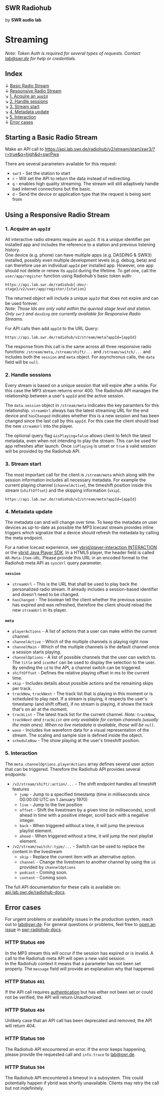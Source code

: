 ## SWR Radiohub
by **SWR audio lab**

# Streaming
_Note: Token Auth is required for several types of requests. Contact lab@swr.de for help or credentials._


## Index
↓ [Basic Radio Stream](#starting-a-basic-radio-stream)  
↓ [Responsive Radio Stream](#using-a-responsive-radio-stream)  
↘ [1. Acquire an `appId`](#1-acquire-an-appid)  
↘ [2. Handle sessions](#2-handle-sessions)  
↘ [3. Stream start](#3-stream-start)  
↘ [4. Metadata update](#4-metadata-update)  
↘ [5. Interaction](#5-interaction)  
↓ [Error cases](#error-cases)  


## Starting a **Basic** Radio Stream

Make an API call to
https://api.lab.swr.de/radiohub/v2/stream/start/swr3/?r=true&q=high&d=swrPwa

There are several parameters available for this request: 
- `swr3` - Set the station to start 
- `r` - Will set the API to return the data instead of redirecting.  
- `q` - enables high quality streaming. The stream will still adaptively handle bad internet connections but the basic.  
- `d` - Send the device or application type that the request is being sent from



## Using a **Responsive** Radio Stream

### 1. Acquire an `appId`
All interactive radio streams require an `appId`. It is a unique identifier per installed app and includes the reference to a station and previous listening history.  
One device (e.g. phone) can have multiple apps (e.g. DASDING & SWR3) installed, possibly even multiple development levels (e.g. debug, beta) and can therefore use an individual `appId` per installed app. However, one app should not delete or renew its `appId` during the lifetime. To get one, call the `user/app/register` function using Radiohub's basic token auth:  
```
https://api.lab.swr.de/radiohub{-dev/-stage}/v2/user/app/register/{station}  
```

The returned object will include a unique `appId` that does not expire and can be used forever.  
_Note: Those Ids are only valid within the queried stage level and station. Only `swr3` and `dasding` are currently available for Responsive Radio Streams._  


For API calls then add `appId` to the URL Query:
```
https://api.lab.swr.de/radiohub/v2/stream/meta?appId={appId}  
```

The response from this call is the same across all three responsive radio functions: `/stream/meta`, `/stream/shift/...` and `/stream/switch/...` and includes both the `session` and `meta` object. For asynchronus calls, the `data` field will be `null`.


### 2. Handle sessions

Every stream is based on a unique session that will expire after a while. For this case the MP3 stream returns error 400. The Radiohub API manages the relationship between a user's `appId` and the active session.  

The `data.session` object in `/stream/meta` indicates the key paramters for this relationship. `streamUrl` always has the latest streaming URL for the end device and `hasChanged` indicates whether this is a new session and has been changed since the last call by this `appId`. For this case the client should load the new `streamUrl` into the player.  

The optional query flag `&isPlaying=false` allows client to fetch the latest metadata, even when not intending to play the stream. This can be used for app refreshes after launch. Once `isPlaying` is unset or `true` a valid session will be provided by the Radiohub API.


### 3. Stream start
The most important call for the client is `/stream/meta` which along with the session information includes all necessary metadata. For example the current playing channel (`channelActive`), the timeshift position inside this stream (`shiftOffset`) and the skipping information (`skip`).
```
https://api.lab.swr.de/radiohub/v2/stream/meta?appId={appId}
```

### 4. Metadata update
The metadata can and will change over time. To keep the metadata on user devices as up-to-date as possible the MP3 Icecast stream provides inline triggers which signalize that a device should refresh the metadata by calling the meta endpoint.

For a native Icecast experience, see [ybrid/player-interaction INTERACTION](https://github.com/ybrid/player-interaction/blob/master/doc/INTERACTION.md#icecast) or the [ybrid Java Player SDK](https://github.com/ybrid/player-sdk-java). In a HTML5 player, the header field is called `AR-Meta-Item-URL`. Please provide this URL in an encoded format to the Radiohub meta API as `syncUrl` query parameter.

#### `session`
- `streamUrl` - This is the URL that shall be used to play back the personalized radio stream. It already includes a session-based identifier and doesn't need to be changed.
- `hasChanged` - The boolean tell the client whether the previous session has expired and was refreshed, therefore the client should reload the new `streamUrl` in its player.

#### `meta`
- `playerActions` - A list of actions that a user can make within the current channel.
- `channelActive` - Which of the multiple channels is playing right now
- `channelMain` - Which of the multiple channels is the default channel once a session starts playing.
- `channelOptions` - A list of possible channels that the user can switch to. The `title` and `iconRef` can be used to display the selection to the user. By sending the `id` to the API, a channel switch can be triggered.
- `shiftOffset` - Defines the relative playing offset in ms to the current time.
- `skip` - Includes details about possible actions and the remaining skips per track.
- `trackNow`, `trackNext` - The track list that is playing in this moment or is scheduled to play next. If a stream is playing, it respects the user's timestamp (and shift offset), if no stream is playing, it shows the track that's on air at the moment.
- `trackList` - The latest track list for the current channel.
_Note: `trackNow`, `trackNext` and `trackList` are only available for certain channels (usually the main ones). When no live metadata is available, those will be `null`._
- `wave` - Includes live waveform data for a visual representation of the stream. The scaling and sample size is defined inside the object.
- `scheduleNow` - The show playing at the user's timeshift position.


### 5. Interaction

The `meta.channelOptions.playerActions` array defines several user action that can be triggered. Therefore the Radiohub API provides several endpoints:

- `/v2/stream/shift/:action/...` - The shift endpoint handles all timeshift features
  - `jump` - Jump to a specified timestamp (time in milliseconds since 00:00:00 UTC on 1 January 1970)
  - `live` - Jump to the live position
  - `offset` - Shift the livestream by a given time (in milliseconds), scroll ahead in time with a positive integer, scroll back with a negative integer.
  - `back` - When triggered without a time, it will jump the previous playlist element.
  - `ahead` - When triggered without a time, it will jump the next playlist element.
- `/v2/stream/switch/:type/...` - Switch can be used to replace the content in the livestream
  - `skip` - Replace the current item with an alternative option.
  - `channel` - Change the livestream to another channel by using the `id` provided by `channelOptions`
  - `podcast` - Coming soon.
  - `content` - Coming soon.

The full API documentation for these calls is available on: [api.lab.swr.de/radiohub-docs](https://api.lab.swr.de/radiohub-docs/).  



## Error cases

For urgent problems or availability issues in the production system, reach out to lab@swr.de. For general questions or problems, feel free to [open an issue](https://github.com/swrlab/swr-radiohub-docs/issues/new) in [swr-radiohub-docs](https://github.com/swrlab/swr-radiohub-docs/issues).

### HTTP Status `400`
In the MP3 stream this will occur if the session has expired or is invalid. A call to the Radiohub meta API will open a new valid session.  
In the Radiohub context it means that a parameter has not been set properly. The `message` field will provide an explanation why that happened.

### HTTP Status `401`
If the API call requires [authentication](AUTHENTICATION.md) but has either not been set or could not be verified, the API will return Unauthorized.

### HTTP Status `404`
Unlikely case that an API call has been deprecated and removed, the API will return 404.

### HTTP Status `500`
The Radiohub API encountered an error. If the error keeps happening, please provide the requested call and `info.trace` to lab@swr.de.

### HTTP Status `504`
The Radiohub API encountered a timeout in a subsystem. This could potentially happen if ybrid was shortly unavailable. Clients may retry the call but not indefinitely.
